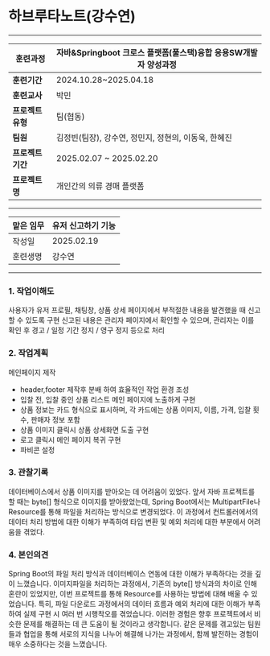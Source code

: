 # 하브루타노트(강수연)

---

| **훈련과정** | 자바&Springboot 크로스 플랫폼(풀스택)융합 응용SW개발자 양성과정 |
| --- | --- |
| **훈련기간** | 2024.10.28~2025.04.18 |
| **훈련교사** | 박민 |
| **프로젝트 유형** | 팀(협동) |
| **팀원** | 김정빈(팀장), 강수연, 정민지, 정현의, 이동욱, 한혜진 |
| **프로젝트 기간** | 2025.02.07 ~ 2025.02.20 |
| **프로젝트명** | 개인간의 의류 경매 플랫폼 |

---

| 맡은 임무 | 유저 신고하기 기능 |
| --- | --- |
| 작성일 | 2025.02.19 |
| 훈련생명 | 강수연 |

---

### 1. 작업이해도

사용자가 유저 프로필, 채팅창, 상품 상세 페이지에서 부적절한 내용을 발견했을 때 신고할 수 있도록 구현
신고된 내용은 관리자 페이지에서 확인할 수 있으며, 관리자는 이를 확인 후 경고 / 일정 기간 정지 / 영구 정지 등으로 처리

### 2. 작업계획

메인페이지 제작

- header,footer 제작후 분배 하여 효율적인 작업 환경 조성
- 입찰 전, 입찰 중인 상품 리스트 메인 페이지에 노출하게 구현
- 상품 정보는 카드 형식으로 표시하며, 각 카드에는 상품 이미지, 이름, 가격, 입찰 횟수, 판매자 정보 포함
- 상품 이미지 클릭시 상품 상세화면 도출 구현
- 로고 클릭시 메인 페이지 복귀 구현
- 파비콘 설정

### 3. 관찰기록

데이터베이스에서 상품 이미지를 받아오는 데 어려움이 있었다.
앞서 자바 프로젝트를 할 때는 byte[] 형식으로 이미지를 받아왔었는데, Spring Boot에서는 MultipartFile나 Resource를 통해 파일을 처리하는 방식으로 변경되었다.
이 과정에서 컨트롤러에서의 데이터 처리 방법에 대한 이해가 부족하여 타입 변환 및 예외 처리에 대한 부분에서 어려움을 겪었다. 

### 4. 본인의견

Spring Boot의 파일 처리 방식과 데이터베이스 연동에 대한 이해가 부족하다는 것을 깊이 느꼈습니다. 
이미지파일을 처리하는 과정에서, 기존의 byte[] 방식과의 차이로 인해 혼란이 있었지만, 이번 프로젝트를 통해 Resource를 사용하는 방법에 대해 배울 수 있었습니다.
특히, 파일 다운로드 과정에서의 데이터 흐름과 예외 처리에 대한 이해가 부족하여 실제 구현 시 여러 번 시행착오를 겪었습니다. 
이러한 경험은 향후 프로젝트에서 비슷한 문제를 해결하는 데 큰 도움이 될 것이라고 생각합니다.
같은 문제를 겪고있는 팀원들과 협업을 통해 서로의 지식을 나누어 해결해 나가는 과정에서, 함께 발전하는 경험이 매우 소중하다는 것을 느꼈습니다.

